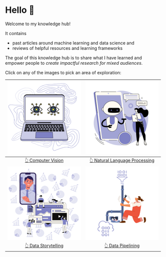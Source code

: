 # Hello 👋

Welcome to my knowledge hub!

It contains
* past articles around machine learning and data science and
* reviews of helpful resources and learning frameworks

The goal of this knowledge hub is to share what I have learned and
empower people to *create impactful research for mixed audiences*.

Click on any of the images to pick an area of exploration:

|    [![Computer Vision](./images/computer-vision.svg)](computer-vision)    |   [![Natural Language Processing](./images/NLP-chatbot.svg)](NLP)   |
|:-------------------------------------------------------------------------:|:-------------------------------------------------------------------:|
|                   [👆 Computer Vision](computer-vision)                   |                [👆 Natural Language Processing](NLP)                |
| [![Data Storytelling](./images/data-storytelling.svg)](data-storytelling) | [![Data Pipelining](./images/data-pipelining.svg)](data-pipelining) |
|                 [👆 Data Storytelling](data-storytelling)                 |                [👆 Data Pipelining](data-pipelining)                |

